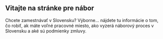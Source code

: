 ## Vitajte na stránke pre nábor

Chcete zamestnávať v Slovensku? Výborne... nájdete tu informácie o tom, čo robiť, ak máte voľné pracovné miesto, ako vyzerá náborový proces v Slovensku a aké sú podmienky zmluvy.